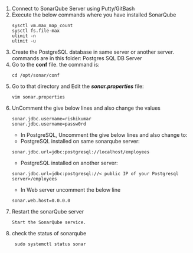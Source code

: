 1. Connect to SonarQube Server using Putty/GitBash
2. Execute the below commands where you have installed SonarQube
   ```
   sysctl vm.max_map_count
   sysctl fs.file-max
   ulimit -n
   ulimit -u
   ```
3. Create the PostgreSQL database in same server or another server. commands are in this folder: Postgres SQL DB Server
4. Go to the **conf** file. the command is:
   ```
   cd /opt/sonar/conf
   ```
5. Go to that directory and Edit the ***sonar.properties*** file:
   ```
   vim sonar.properties
   ```
6. UnComment the give below lines and also change the values
   ```
   sonar.jdbc.username=rishikumar
   sonar.jdbc.username=passw0rd
   ```
   - In PostgreSQL, Uncomment the give below lines and also change to:
   - PostgreSQL installed on same sonarqube server:
   ```
   sonar.jdbc.url=jdbc:postgresql://localhost/employees
   ```
   - PostgreSQL installed on another server:
   ```
   sonar.jdbc.url=jdbc:postgresql://< public IP of your Postgresql server>/employees
   ```
   - In Web server uncomment the below line
   ```
   sonar.web.host=0.0.0.0
   ```
7. Restart the sonarQube server
   ```
   Start the SonarQube service.
   ```
8.  check the status of sonarqube
    ```
     sudo systemctl status sonar
    ```









